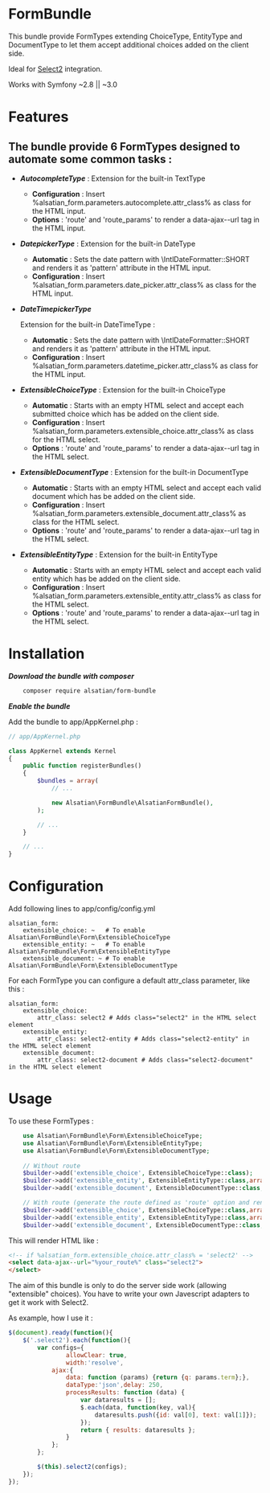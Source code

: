 # FormBundle

This bundle provide FormTypes extending ChoiceType, EntityType and DocumentType to let them accept additional choices added on the client side.

Ideal for [Select2](https://select2.github.io/) integration.

Works with Symfony ~2.8 || ~3.0

Features
========

The bundle provide 6 FormTypes designed to automate some common tasks :
-----------------------------------------------------------------------

- ***AutocompleteType*** : Extension for the built-in TextType
    
    - **Configuration** : Insert %alsatian_form.parameters.autocomplete.attr_class% as class for the HTML input.
    - **Options** : 'route' and 'route_params' to render a data-ajax--url tag in the HTML input.

- ***DatepickerType*** : Extension for the built-in DateType
    
    - **Automatic** : Sets the date pattern with \IntlDateFormatter::SHORT and renders it as 'pattern' attribute in the HTML input.
    - **Configuration** : Insert %alsatian_form.parameters.date_picker.attr_class% as class for the HTML input.

- ***DateTimepickerType***
    
    Extension for the built-in DateTimeType :
    - **Automatic** : Sets the date pattern with \IntlDateFormatter::SHORT and renders it as 'pattern' attribute in the HTML input.
    - **Configuration** : Insert %alsatian_form.parameters.datetime_picker.attr_class% as class for the HTML input.

- ***ExtensibleChoiceType*** : Extension for the built-in ChoiceType
    
    - **Automatic** : Starts with an empty HTML select and accept each submitted choice which has be added on the client side.
    - **Configuration** : Insert %alsatian_form.parameters.extensible_choice.attr_class% as class for the HTML select.
    - **Options** : 'route' and 'route_params' to render a data-ajax--url tag in the HTML select.

- ***ExtensibleDocumentType*** : Extension for the built-in DocumentType
    
    - **Automatic** : Starts with an empty HTML select and accept each valid document which has be added on the client side.
    - **Configuration** : Insert %alsatian_form.parameters.extensible_document.attr_class% as class for the HTML select.
    - **Options** : 'route' and 'route_params' to render a data-ajax--url tag in the HTML select.

- ***ExtensibleEntityType*** : Extension for the built-in EntityType
    
    - **Automatic** : Starts with an empty HTML select and accept each valid entity which has be added on the client side.
    - **Configuration** : Insert %alsatian_form.parameters.extensible_entity.attr_class% as class for the HTML select.
    - **Options** : 'route' and 'route_params' to render a data-ajax--url tag in the HTML select.

Installation
============

***Download the bundle with composer***

``` bash
    composer require alsatian/form-bundle
```

***Enable the bundle***

Add the bundle to app/AppKernel.php :

``` php
// app/AppKernel.php

class AppKernel extends Kernel
{
    public function registerBundles()
    {
        $bundles = array(
            // ...

            new Alsatian\FormBundle\AlsatianFormBundle(),
        );

        // ...
    }

    // ...
}
```

Configuration
=============

Add following lines to app/config/config.yml

```
alsatian_form:
    extensible_choice: ~   # To enable Alsatian\FormBundle\Form\ExtensibleChoiceType
    extensible_entity: ~   # To enable Alsatian\FormBundle\Form\ExtensibleEntityType
    extensible_document: ~ # To enable Alsatian\FormBundle\Form\ExtensibleDocumentType
```    

For each FormType you can configure a default attr_class parameter, like this :

```
alsatian_form:
    extensible_choice:
        attr_class: select2 # Adds class="select2" in the HTML select element
    extensible_entity:
        attr_class: select2-entity # Adds class="select2-entity" in the HTML select element
    extensible_document:
        attr_class: select2-document # Adds class="select2-document" in the HTML select element
```    

Usage
=====

To use these FormTypes :

``` php
    use Alsatian\FormBundle\Form\ExtensibleChoiceType;
    use Alsatian\FormBundle\Form\ExtensibleEntityType;
    use Alsatian\FormBundle\Form\ExtensibleDocumentType;
    
    // Without route
    $builder->add('extensible_choice', ExtensibleChoiceType::class);
    $builder->add('extensible_entity', ExtensibleEntityType::class,array('class'=>'AppBundle:Article','choice_label'=>'name'));
    $builder->add('extensible_document', ExtensibleDocumentType::class,array('class'=>'AppBundle:Article','choice_label'=>'name'));

    // With route (generate the route defined as 'route' option and renders it as 'data-ajax-url' html attribute)
    $builder->add('extensible_choice', ExtensibleChoiceType::class,array('route'=>'ajax_choices'));
    $builder->add('extensible_entity', ExtensibleEntityType::class,array('route'=>'ajax_entities','class'=>'AppBundle:Article','choice_label'=>'name'));
    $builder->add('extensible_document', ExtensibleDocumentType::class,array('route'=>'ajax_documents','class'=>'AppBundle:Article','choice_label'=>'name'));
```

This will render HTML like :
```html
<!-- if %alsatian_form.extensible_choice.attr_class% = 'select2' -->
<select data-ajax--url="%your_route%" class="select2">
</select>
```

The aim of this bundle is only to do the server side work (allowing "extensible" choices).
You have to write your own Javescript adapters to get it work with Select2.

As example, how I use it :

```js
$(document).ready(function(){
	$('.select2').each(function(){
		var configs={
		        allowClear: true,
		        width:'resolve',
			ajax:{
				data: function (params) {return {q: params.term};},
				dataType:'json',delay: 250,
				processResults: function (data) {
					var dataresults = [];
					$.each(data, function(key, val){
						dataresults.push({id: val[0], text: val[1]});
					});
					return { results: dataresults };
				}
			};
		};

		$(this).select2(configs);
	});
});
```
